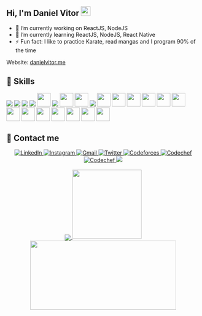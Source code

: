 ## Hi, I'm Daniel Vitor <img src="https://media.giphy.com/media/hvRJCLFzcasrR4ia7z/giphy.gif" width="25px">

- 🔭 I’m currently working on ReactJS, NodeJS
- 🌱 I’m currently learning ReactJS, NodeJS, React Native
- ⚡ Fun fact: I like to practice Karate, read mangas and I program 90% of the time

Website: [danielvitor.me](danielvitor.me)

<h2 align="left"> 🚀 Skills </h2>

<div>
  <img src="https://icongr.am/devicon/html5-original.svg?size=35&color=currentColor" />
  <img src="https://icongr.am/devicon/css3-original.svg?size=35&color=currentColor" />
  <img src="https://icongr.am/devicon/javascript-original.svg?size=35&color=currentColor" />
  <img src="https://icongr.am/devicon/typescript-original.svg?size=35&color=currentColor" />
  <img src="https://cdn.jsdelivr.net/gh/devicons/devicon/icons/nodejs/nodejs-original.svg" width="35" height="35" />
<!--   <img src="https://cdn.jsdelivr.net/gh/devicons/devicon/icons/nestjs/nestjs-plain.svg" width="35" height="35" /> -->
  <img src="https://icongr.am/devicon/react-original.svg?size=35&color=currentColor" />
  <img src="https://cdn.jsdelivr.net/gh/devicons/devicon/icons/nextjs/nextjs-original.svg" width="35" height="35" />
  <img src="https://cdn.jsdelivr.net/gh/devicons/devicon/icons/electron/electron-original.svg" width="35" height="35" />
  <img src="https://icongr.am/devicon/linux-original.svg?size=35&color=currentColor" />
  <img src="https://cdn.jsdelivr.net/gh/devicons/devicon/icons/android/android-plain-wordmark.svg" width="35" height="35" />
  <img src="https://cdn.jsdelivr.net/gh/devicons/devicon/icons/androidstudio/androidstudio-original.svg" width="35" height="35" />
  <img src="https://cdn.jsdelivr.net/gh/devicons/devicon/icons/c/c-original.svg" width="35" height="35" />
  <img src="https://cdn.jsdelivr.net/gh/devicons/devicon/icons/cplusplus/cplusplus-original.svg" width="35" height="35" />
  <img src="https://cdn.jsdelivr.net/gh/devicons/devicon/icons/docker/docker-original.svg" width="35" height="35" />
  <img src="https://cdn.jsdelivr.net/gh/devicons/devicon/icons/firebase/firebase-plain.svg" width="35" height="35" />
  <img src="https://cdn.jsdelivr.net/gh/devicons/devicon/icons/git/git-original.svg" width="35" height="35" />
  <img src="https://cdn.jsdelivr.net/gh/devicons/devicon/icons/github/github-original.svg" width="35" height="35" />
  <img src="https://cdn.jsdelivr.net/gh/devicons/devicon/icons/graphql/graphql-plain.svg" width="35" height="35" />
  <img src="https://cdn.jsdelivr.net/gh/devicons/devicon/icons/jest/jest-plain.svg" width="35" height="35" />
  <img src="https://cdn.jsdelivr.net/gh/devicons/devicon/icons/mongodb/mongodb-original.svg" width="35" height="35" />
  <img src="https://cdn.jsdelivr.net/gh/devicons/devicon/icons/mysql/mysql-original.svg" width="35" height="35" />
  <img src="https://cdn.jsdelivr.net/gh/devicons/devicon/icons/postgresql/postgresql-original.svg" width="35" height="35" />
</div>

<h2 align="left"> 📱 Contact me </h2>

<div align="center" justify="center">
  <a href="https://www.linkedin.com/in/danielvitor2d/">
    <img alt="LinkedIn" src="https://img.shields.io/badge/LinkedIn-0077B5?style=for-the-badge&logo=linkedin&logoColor=white&link" />
  </a>
  <a href="https://www.instagram.com/danielvitor.dev/">
    <img alt="Instagram" src="https://img.shields.io/badge/Instagram-E4405F?style=for-the-badge&logo=instagram&logoColor=white" />
  </a>
  <a href="mailto:danieldev.ti@gmail.com">
    <img alt="Gmail" src="https://img.shields.io/badge/Gmail-D14836?style=for-the-badge&logo=gmail&logoColor=white" />
  </a>
  <a href="https://twitter.com/DaniVito23">
    <img alt="Twitter" src="https://img.shields.io/badge/Twitter-1DA1F2?style=for-the-badge&logo=twitter&logoColor=white" />
  </a>
  <a href="https://codeforces.com/profile/danielvitor23">
    <img alt="Codeforces" src="https://img.shields.io/badge/Codeforces-445f9d?style=for-the-badge&logo=Codeforces&logoColor=white" />
  </a>
  <a href="https://www.codechef.com/users/danielvitor23">
    <img alt="Codechef" src="https://img.shields.io/badge/Codechef-%23B92B27.svg?&style=for-the-badge&logo=Codechef&logoColor=white" />
  </a>
  <a href="https://www.hackerearth.com/@ripsea.rpg321">
    <img alt="Codechef" src="https://img.shields.io/badge/HackerEarth-%232C3454.svg?&style=for-the-badge&logo=HackerEarth&logoColor=Blue" />
  </a>
  <a href="https://leetcode.com/danielvitor23/">
    <img alt"Leetcode" src="https://img.shields.io/badge/-LeetCode-FFA116?style=for-the-badge&logo=LeetCode&logoColor=black" />
  </a>
<!--   <a href="https://github.com/danielvitor2d/danielvitor2d">
    <img alt="Counter" src="https://komarev.com/ghpvc/?username=danielvitor2d&color=brightgreen" />
  </a> -->
</div>

<br />
<div align="center">
  <a href="https://github.com/danielvitor2d" />
  <img align="center" src="https://github-readme-activity-graph.vercel.app/graph?username=danielvitor2d&theme=react-dark" />
  <img height="180em" src="https://github-readme-stats.vercel.app/api?username=danielvitor2d&show_icons=true&theme=algolia&include_all_commits=true&count_private=true"/> 
  <img height="180px" width="380em" src="https://github-readme-stats.vercel.app/api/top-langs/?username=danielvitor2d&layout=compact&langs_count=8&theme=algolia&count_private=true"/> 
</div>
